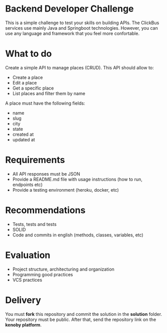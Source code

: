 # Backend Developer Challenge
This is a simple challenge to test your skills on building APIs.
The ClickBus services use mainly Java and Springboot technologies. However, you can use any language and framework that you feel more confortable.

# What to do
Create a simple API to manage places (CRUD). This API should allow to:
- Create a place
- Edit a place
- Get a specific place
- List places and filter them by name

A place must have the following fields:
- name
- slug
- city
- state
- created at
- updated at

# Requirements
- All API responses must be JSON
- Provide a README.md file with usage instructions (how to run, endpoints etc)
- Provide a testing environment (heroku, docker, etc)

# Recommendations
- Tests, tests and tests
- SOLID
- Code and commits in english (methods, classes, variables, etc)

# Evaluation
- Project structure, architecturing and organization
- Programming good practices
- VCS practices

# Delivery
You must **fork** this repository and commit the solution in the **solution** folder. Your repository must be public. After that, send the repository link on the **kenoby platform**.
